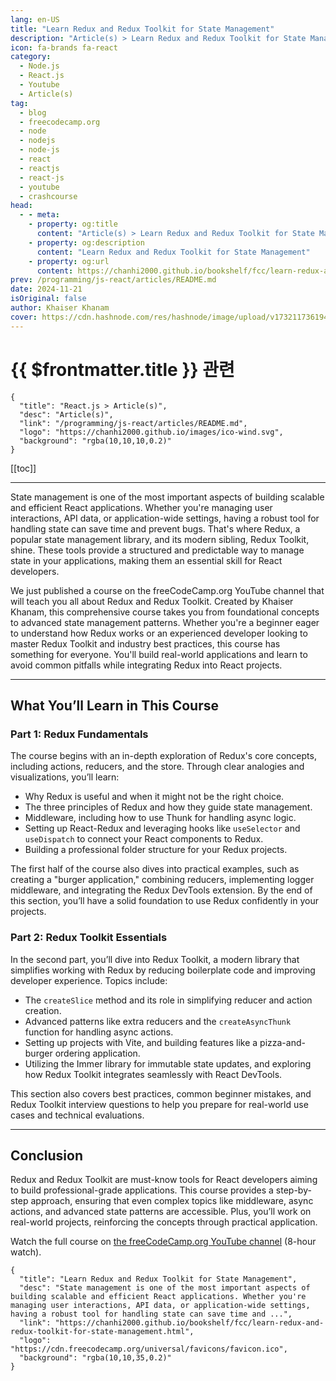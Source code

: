 ```yaml
---
lang: en-US
title: "Learn Redux and Redux Toolkit for State Management"
description: "Article(s) > Learn Redux and Redux Toolkit for State Management"
icon: fa-brands fa-react
category:
  - Node.js
  - React.js
  - Youtube
  - Article(s)
tag:
  - blog
  - freecodecamp.org
  - node
  - nodejs
  - node-js
  - react
  - reactjs
  - react-js
  - youtube
  - crashcourse
head:
  - - meta:
    - property: og:title
      content: "Article(s) > Learn Redux and Redux Toolkit for State Management"
    - property: og:description
      content: "Learn Redux and Redux Toolkit for State Management"
    - property: og:url
      content: https://chanhi2000.github.io/bookshelf/fcc/learn-redux-and-redux-toolkit-for-state-management.html
prev: /programming/js-react/articles/README.md
date: 2024-11-21
isOriginal: false
author: Khaiser Khanam
cover: https://cdn.hashnode.com/res/hashnode/image/upload/v1732117361940/ab139527-5428-4787-bd2c-c2f1336ece8a.png
---
```


# {{ $frontmatter.title }} 관련

```component VPCard
{
  "title": "React.js > Article(s)",
  "desc": "Article(s)",
  "link": "/programming/js-react/articles/README.md",
  "logo": "https://chanhi2000.github.io/images/ico-wind.svg",
  "background": "rgba(10,10,10,0.2)"
}
```

[[toc]]

---

<SiteInfo
  name="Learn Redux and Redux Toolkit for State Management"
  desc="State management is one of the most important aspects of building scalable and efficient React applications. Whether you're managing user interactions, API data, or application-wide settings, having a robust tool for handling state can save time and ..."
  url="https://freecodecamp.org/news/learn-redux-and-redux-toolkit-for-state-management"
  logo="https://cdn.freecodecamp.org/universal/favicons/favicon.ico"
  preview="https://cdn.hashnode.com/res/hashnode/image/upload/v1732117361940/ab139527-5428-4787-bd2c-c2f1336ece8a.png"/>

State management is one of the most important aspects of building scalable and efficient React applications. Whether you're managing user interactions, API data, or application-wide settings, having a robust tool for handling state can save time and prevent bugs. That's where Redux, a popular state management library, and its modern sibling, Redux Toolkit, shine. These tools provide a structured and predictable way to manage state in your applications, making them an essential skill for React developers.

We just published a course on the freeCodeCamp.org YouTube channel that will teach you all about Redux and Redux Toolkit. Created by Khaiser Khanam, this comprehensive course takes you from foundational concepts to advanced state management patterns. Whether you're a beginner eager to understand how Redux works or an experienced developer looking to master Redux Toolkit and industry best practices, this course has something for everyone. You'll build real-world applications and learn to avoid common pitfalls while integrating Redux into React projects.

---

## What You’ll Learn in This Course

### Part 1: Redux Fundamentals

The course begins with an in-depth exploration of Redux's core concepts, including actions, reducers, and the store. Through clear analogies and visualizations, you’ll learn:

- Why Redux is useful and when it might not be the right choice.
- The three principles of Redux and how they guide state management.
- Middleware, including how to use Thunk for handling async logic.
- Setting up React-Redux and leveraging hooks like `useSelector` and `useDispatch` to connect your React components to Redux.
- Building a professional folder structure for your Redux projects.

The first half of the course also dives into practical examples, such as creating a "burger application," combining reducers, implementing logger middleware, and integrating the Redux DevTools extension. By the end of this section, you’ll have a solid foundation to use Redux confidently in your projects.

### Part 2: Redux Toolkit Essentials

In the second part, you’ll dive into Redux Toolkit, a modern library that simplifies working with Redux by reducing boilerplate code and improving developer experience. Topics include:

- The `createSlice` method and its role in simplifying reducer and action creation.
- Advanced patterns like extra reducers and the `createAsyncThunk` function for handling async actions.
- Setting up projects with Vite, and building features like a pizza-and-burger ordering application.
- Utilizing the Immer library for immutable state updates, and exploring how Redux Toolkit integrates seamlessly with React DevTools.

This section also covers best practices, common beginner mistakes, and Redux Toolkit interview questions to help you prepare for real-world use cases and technical evaluations.

---

## Conclusion

Redux and Redux Toolkit are must-know tools for React developers aiming to build professional-grade applications. This course provides a step-by-step approach, ensuring that even complex topics like middleware, async actions, and advanced state patterns are accessible. Plus, you’ll work on real-world projects, reinforcing the concepts through practical application.

Watch the full course on [<VPIcon icon="fa-brands fa-youtube"/>the freeCodeCamp.org YouTube channel](https://youtu.be/SlC8941Wwrk) (8-hour watch).

<VidStack src="youtube/SlC8941Wwrk" />

<!-- TODO: add ARTICLE CARD -->
```component VPCard
{
  "title": "Learn Redux and Redux Toolkit for State Management",
  "desc": "State management is one of the most important aspects of building scalable and efficient React applications. Whether you're managing user interactions, API data, or application-wide settings, having a robust tool for handling state can save time and ...",
  "link": "https://chanhi2000.github.io/bookshelf/fcc/learn-redux-and-redux-toolkit-for-state-management.html",
  "logo": "https://cdn.freecodecamp.org/universal/favicons/favicon.ico",
  "background": "rgba(10,10,35,0.2)"
}
```
